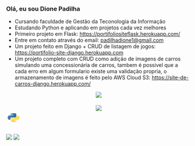 ### Olá, eu sou Dione Padilha

- Cursando faculdade de Gestão da Teconologia da Informação
- Estudando Python e aplicando em projetos cada vez melhores
- Primeiro projeto em Flask: https://portifoliositeflask.herokuapp.com/
- Entre em contato através do email: padilhadione1@gmail.com
- Um projeto feito em Django + CRUD de listagem de jogos: https://portifolio-site-django.herokuapp.com
- Um projeto completo com CRUD como adição de imagens de carros simulando uma concessionária de carros, tambem é possivel que a cada erro em algum formulario existe uma         validação propria, o armazenamento de imagens é feito pelo AWS Cloud S3: https://site-de-carros-django.herokuapp.com/

<div align="center">
  <a href="https://github.com/Dio30">
  <img height="180em" src="https://github-readme-stats.vercel.app/api/?username=Dio30&show_icons=true&theme=dark&include_all_commits=true&locale=pt-br&count_private=true"/><br><br>
  <img height="180em" src="https://github-readme-stats.vercel.app/api/top-langs/?username=Dio30&layout=compact&langs_count=7&theme=dark&locale=pt-br"/></a>
</div>
  <a href= 'https://github.com/Dio30/Projeto_Carros'>
  <img align="center" alt="Dione-Python" height="30" width="40" src="https://raw.githubusercontent.com/devicons/devicon/master/icons/python/python-original.svg"></a>
  
  ##
 
<div>

<a href = "mailto:padilhadione1@gmail.com"><img src="https://img.shields.io/badge/-Gmail-%23333?style=for-the-badge&logo=gmail&logoColor=white" target="_blank"></a>
<a href = "https://www.linkedin.com/in/dione-padilha-a99864234/"><img src="https://img.shields.io/badge/-Linkedin-blue?style=for-the-badge&logo=linkedin" target="_blank"></a>

</div>

